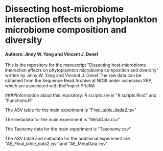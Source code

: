 # Dissecting host-microbiome interaction effects on phytoplankton microbiome composition and diversity
#### Authors: Jinny W. Yang and Vincent J. Denef

This is the repository for the manuscript "Dissecting host-microbiome interaction effects on phytoplankton microbiome composition and diversity" written by Jinny W. Yang and Vincent J. Denef
The raw data can be obtained from the Sequence Read Archive at NCBI under accession SRP, which are associated with BioProject PRJNA



####Information about this repository:
R scripts are in "R scripts.Rmd" and "Functions.R"

The ASV table for the main experiment is "Final_table_dada2.tsv"

The metadata for the main experiment is "MetaData.csv"

The Taonomy data for the main experiment is "Taxonomy.csv"

The ASV table and metadata for the additional experiment are "AE_Final_table_data2.tsv" and "AE_MetaData.csv"
